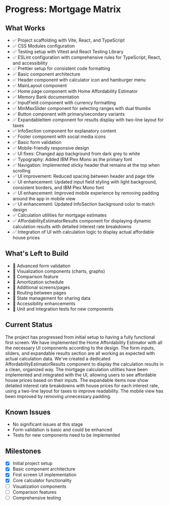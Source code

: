 # Progress: Mortgage Matrix

## What Works
- ✅ Project scaffolding with Vite, React, and TypeScript
- ✅ CSS Modules configuration
- ✅ Testing setup with Vitest and React Testing Library
- ✅ ESLint configuration with comprehensive rules for TypeScript, React, and accessibility
- ✅ Prettier setup for consistent code formatting
- ✅ Basic component architecture
- ✅ Header component with calculator icon and hamburger menu
- ✅ MainLayout component
- ✅ Home page component with Home Affordability Estimator
- ✅ Memory Bank documentation
- ✅ InputField component with currency formatting
- ✅ MinMaxSlider component for selecting ranges with dual thumbs
- ✅ Button component with primary/secondary variants
- ✅ ExpandableItem component for results display with two-line layout for taxes
- ✅ InfoSection component for explanatory content
- ✅ Footer component with social media icons
- ✅ Basic form validation
- ✅ Mobile-friendly responsive design
- ✅ UI fixes: Changed app background from dark grey to white
- ✅ Typography: Added IBM Plex Mono as the primary font
- ✅ Navigation: Implemented sticky header that remains at the top when scrolling
- ✅ UI improvement: Reduced spacing between header and page title
- ✅ UI enhancement: Updated input field styling with light background, consistent borders, and IBM Plex Mono font
- ✅ UI enhancement: Improved mobile experience by removing padding around the app in mobile view
- ✅ UI enhancement: Updated InfoSection background color to match design
- ✅ Calculation utilities for mortgage estimates
- ✅ AffordabilityEstimatorResults component for displaying dynamic calculation results with detailed interest rate breakdowns
- ✅ Integration of UI with calculation logic to display actual affordable house prices

## What's Left to Build
- 🔲 Advanced form validation
- 🔲 Visualization components (charts, graphs)
- 🔲 Comparison feature
- 🔲 Amortization schedule
- 🔲 Additional screens/pages
- 🔲 Routing between pages
- 🔲 State management for sharing data
- 🔲 Accessibility enhancements
- 🔲 Unit and integration tests for new components

## Current Status
The project has progressed from initial setup to having a fully functional first screen. We have implemented the Home Affordability Estimator with all the necessary UI components according to the design. The form inputs, sliders, and expandable results section are all working as expected with actual calculation data. We've created a dedicated AffordabilityEstimatorResults component to display the calculation results in a clean, organized way. The mortgage calculation utilities have been implemented and integrated with the UI, allowing users to see affordable house prices based on their inputs. The expandable items now show detailed interest rate breakdowns with house prices for each interest rate, using a two-line layout for taxes to improve readability. The mobile view has been improved by removing unnecessary padding.

## Known Issues
- No significant issues at this stage
- Form validation is basic and could be enhanced
- Tests for new components need to be implemented

## Milestones
- [x] Initial project setup
- [x] Basic component architecture
- [x] First screen UI implementation
- [x] Core calculator functionality
- [ ] Visualization components
- [ ] Comparison features
- [ ] Comprehensive testing
